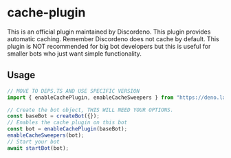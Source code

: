 # cache-plugin

This is an official plugin maintained by Discordeno. This plugin provides automatic caching. Remember Discordeno does
not cache by default. This plugin is NOT recommended for big bot developers but this is useful for smaller bots who just
want simple functionality.

## Usage

```ts
// MOVE TO DEPS.TS AND USE SPECIFIC VERSION
import { enableCachePlugin, enableCacheSweepers } from "https://deno.land/x/discordeno_cache_plugin/mod.js";

// Create the bot object, THIS WILL NEED YOUR OPTIONS.
const baseBot = createBot({});
// Enables the cache plugin on this bot
const bot = enableCachePlugin(baseBot);
enableCacheSweepers(bot);
// Start your bot
await startBot(bot);
```
